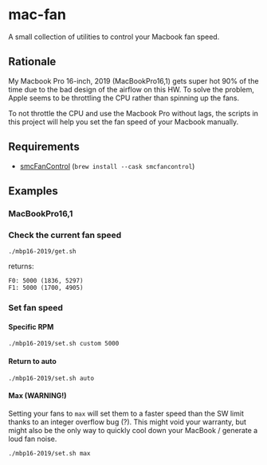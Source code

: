 # mac-fan

A small collection of utilities to control your Macbook fan speed.

## Rationale

My Macbook Pro 16-inch, 2019 (MacBookPro16,1) gets super hot 90% of the time due to the bad design of the airflow
on this HW. To solve the problem, Apple seems to be throttling the CPU rather than spinning up the fans.  
  
To not throttle the CPU and use the Macbook Pro without lags, the scripts in this project will help you set the fan
speed of your Macbook manually.

## Requirements

- [smcFanControl](https://github.com/hholtmann/smcFanControl) (`brew install --cask smcfancontrol`)

## Examples

### MacBookPro16,1

### Check the current fan speed

```
./mbp16-2019/get.sh
```

returns:

```
F0: 5000 (1836, 5297)
F1: 5000 (1700, 4905)
```

### Set fan speed

#### Specific RPM

```
./mbp16-2019/set.sh custom 5000
```

#### Return to auto

```
./mbp16-2019/set.sh auto
```

#### Max (WARNING!)

Setting your fans to `max` will set them to a faster speed than the SW limit thanks to an integer overflow bug (?).
This might void your warranty, but might also be the only way to quickly cool down your MacBook / generate a loud fan
noise.

```
./mbp16-2019/set.sh max
```


